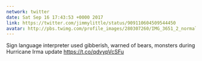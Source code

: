 ```yaml
---
network: twitter
date: Sat Sep 16 17:43:53 +0000 2017
link: https://twitter.com/jimmylittle/status/909110604509544450
avatar: http://pbs.twimg.com/profile_images/280307260/IMG_3651_2_normal.jpg
---
```


Sign language interpreter used gibberish, warned of bears, monsters during Hurricane Irma update  https://t.co/qdvypVcSFu
